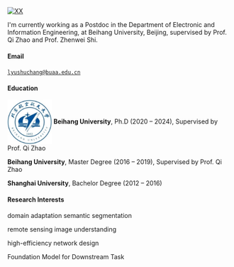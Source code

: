 [![XX](https://img.shields.io/badge/XX-github-blue?logo=github)](https://github.com/CV-ShuchangLyu)

I'm currently working as a Postdoc in the Department of Electronic and Information Engineering, at Beihang University, Beijing, supervised by Prof. Qi Zhao and Prof. Zhenwei Shi.

#### Email  
<code>lyushuchang@buaa.edu.cn</code>  

#### Education  
<img src="../picture/buaa_logo.jpg" width = "100" height = "100" alt="Beihang Logo" align=center /></img> **Beihang University**, Ph.D (2020 – 2024), Supervised by Prof. Qi Zhao  

**Beihang University**, Master Degree (2016 – 2019), Supervised by Prof. Qi Zhao  

**Shanghai University**, Bachelor Degree (2012 – 2016) 

#### Research Interests  
domain adaptation semantic segmentation

remote sensing image understanding

high-efficiency network design

Foundation Model for Downstream Task
